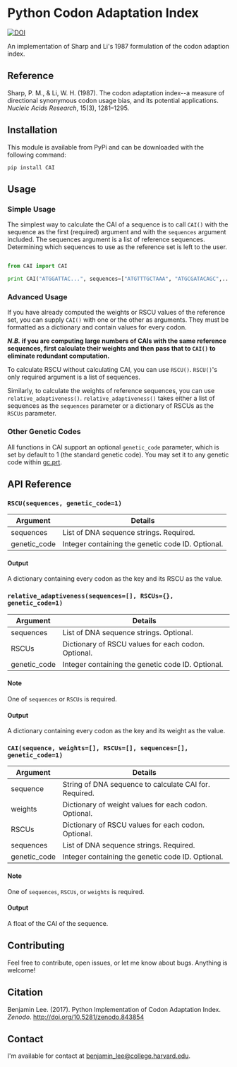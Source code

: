 # Python Codon Adaptation Index
[![DOI](https://zenodo.org/badge/DOI/10.5281/zenodo.843854.svg)](https://doi.org/10.5281/zenodo.843854)

An implementation of Sharp and Li's 1987 formulation of the codon adaption index.

## Reference
Sharp, P. M., & Li, W. H. (1987). The codon adaptation index--a measure of directional synonymous codon usage bias, and its potential applications. _Nucleic Acids Research_, 15(3), 1281–1295.

## Installation 
This module is available from PyPi and can be downloaded with the following command:

	pip install CAI
	
## Usage
### Simple Usage
The simplest way to calculate the CAI of a sequence is to call `CAI()` with the sequence as the first (required) argument and with the `sequences` argument included. The sequences argument is a list of reference sequences. Determining which sequences to use as the reference set is left to the user.

```python

from CAI import CAI

print CAI("ATGGATTAC...", sequences=["ATGTTTGCTAAA", "ATGCGATACAGC",...])

```
### Advanced Usage
If you have already computed the weights or RSCU values of the reference set, you can supply `CAI()` with one or the other as arguments. They must be formatted as a dictionary and contain values for every codon.

**_N.B._ if you are computing large numbers of CAIs with the same reference sequences, first calculate their weights and then pass that to `CAI()` to eliminate redundant computation.**

To calculate RSCU without calculating CAI, you can use `RSCU()`. `RSCU()`'s only required argument is a list of sequences.

Similarly, to calculate the weights of reference sequences, you can use `relative_adaptiveness()`. `relative_adaptiveness()` takes either a list of sequences as the `sequences` parameter or a dictionary of RSCUs as the `RSCUs` parameter. 

### Other Genetic Codes

All functions in CAI support an optional `genetic_code` parameter, which is set by default to 1 (the standard genetic code). You may set it to any genetic code within [gc.prt](/gc.prt). 

## API Reference
### `RSCU(sequences, genetic_code=1)`

Argument  | Details
--------- | -------
sequences | List of DNA sequence strings. Required.
genetic_code | Integer containing the genetic code ID. Optional.

#### Output
A dictionary containing every codon as the key and its RSCU as the value.

### `relative_adaptiveness(sequences=[], RSCUs={}, genetic_code=1)`

Argument  | Details
--------- | -------
sequences | List of DNA sequence strings. Optional.
RSCUs | Dictionary of RSCU values for each codon. Optional.
genetic_code | Integer containing the genetic code ID. Optional.

#### Note
One of `sequences` or `RSCUs` is required. 

#### Output
A dictionary containing every codon as the key and its weight as the value.

### `CAI(sequence, weights=[], RSCUs=[], sequences=[], genetic_code=1)`

Argument  | Details
--------- | -------
sequence | String of DNA sequence to calculate CAI for. Required.
weights | Dictionary of weight values for each codon. Optional.
RSCUs | Dictionary of RSCU values for each codon. Optional.
sequences | List of DNA sequence strings. Required.
genetic_code | Integer containing the genetic code ID. Optional.

#### Note
One of `sequences`, `RSCUs`, or `weights` is required.

#### Output
A float of the CAI of the sequence.

## Contributing
Feel free to contribute, open issues, or let me know about bugs. Anything is welcome!

## Citation 
Benjamin Lee. (2017). Python Implementation of Codon Adaptation Index. _Zenodo_. http://doi.org/10.5281/zenodo.843854

## Contact
I'm available for contact at [benjamin_lee@college.harvard.edu](mailto:benjamin_lee@college.harvard.edu).